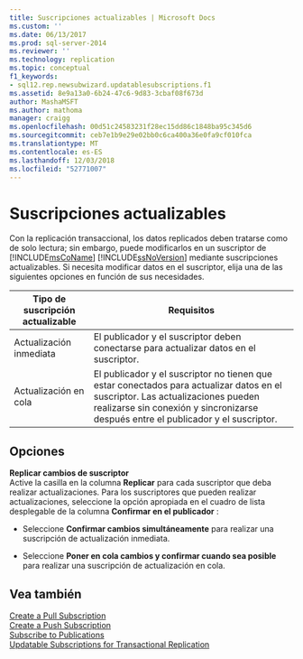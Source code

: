 ```yaml
---
title: Suscripciones actualizables | Microsoft Docs
ms.custom: ''
ms.date: 06/13/2017
ms.prod: sql-server-2014
ms.reviewer: ''
ms.technology: replication
ms.topic: conceptual
f1_keywords:
- sql12.rep.newsubwizard.updatablesubscriptions.f1
ms.assetid: 8e9a13a0-6b24-47c6-9d83-3cbaf08f673d
author: MashaMSFT
ms.author: mathoma
manager: craigg
ms.openlocfilehash: 00d51c24583231f28ec15dd86c1848ba95c345d6
ms.sourcegitcommit: ceb7e1b9e29e02bb0c6ca400a36e0fa9cf010fca
ms.translationtype: MT
ms.contentlocale: es-ES
ms.lasthandoff: 12/03/2018
ms.locfileid: "52771007"
---
```

# <a name="updatable-subscriptions"></a>Suscripciones actualizables
  Con la replicación transaccional, los datos replicados deben tratarse como de solo lectura; sin embargo, puede modificarlos en un suscriptor de [!INCLUDE[msCoName](../../includes/msconame-md.md)] [!INCLUDE[ssNoVersion](../../includes/ssnoversion-md.md)] mediante suscripciones actualizables. Si necesita modificar datos en el suscriptor, elija una de las siguientes opciones en función de sus necesidades.  
  
|Tipo de suscripción actualizable|Requisitos|  
|---------------------------------|------------------|  
|Actualización inmediata|El publicador y el suscriptor deben conectarse para actualizar datos en el suscriptor.|  
|Actualización en cola|El publicador y el suscriptor no tienen que estar conectados para actualizar datos en el suscriptor. Las actualizaciones pueden realizarse sin conexión y sincronizarse después entre el publicador y el suscriptor.|  
  
## <a name="options"></a>Opciones  
 **Replicar cambios de suscriptor**  
 Active la casilla en la columna **Replicar** para cada suscriptor que deba realizar actualizaciones. Para los suscriptores que pueden realizar actualizaciones, seleccione la opción apropiada en el cuadro de lista desplegable de la columna **Confirmar en el publicador** :  
  
-   Seleccione **Confirmar cambios simultáneamente** para realizar una suscripción de actualización inmediata.  
  
-   Seleccione **Poner en cola cambios y confirmar cuando sea posible** para realizar una suscripción de actualización en cola.  
  
## <a name="see-also"></a>Vea también  
 [Create a Pull Subscription](create-a-pull-subscription.md)   
 [Create a Push Subscription](create-a-push-subscription.md)   
 [Subscribe to Publications](subscribe-to-publications.md)   
 [Updatable Subscriptions for Transactional Replication](transactional/updatable-subscriptions-for-transactional-replication.md)  
  
  
